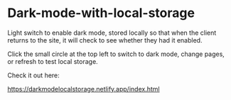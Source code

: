 # Dark-mode-with-local-storage
Light switch to enable dark mode, stored locally so that when the client returns to the site, it will check to see whether they had it enabled. 

Click the small circle at the top left to switch to dark mode, change pages, or refresh to test local storage.

Check it out here:

https://darkmodelocalstorage.netlify.app/index.html
